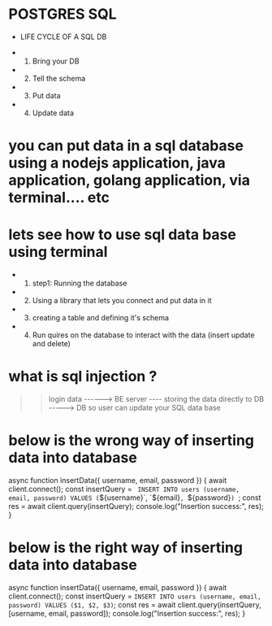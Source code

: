 # POSTGRES SQL
* LIFE CYCLE OF A SQL DB
- 1. Bring your DB
- 2. Tell the schema
- 3. Put data 
- 4. Update data

# you can put data in a sql database using a nodejs application, java application, golang application, via terminal.... etc

# lets see how to use sql data base using terminal 
- 1. step1: Running the database
- 2. Using a library that lets you connect and put data in it 
- 3. creating a table and defining it's schema
- 4. Run quires on the database to interact with the data (insert update  and delete)


# what is sql injection ?
>>  login data ------>   BE server ---- storing the data directly to DB -----> DB
    so user can update your SQL data base
# below is the wrong way of inserting data into database
async function insertData({ username, email, password }) {
  await client.connect();
  const insertQuery = `
  INSERT INTO users (username, email, password) VALUES (`${username}`, `${email}`, `${password}`)
  `;
  const res = await client.query(insertQuery);
  console.log("Insertion success:", res);
}

# below is the right way of inserting data into database
async function insertData({ username, email, password }) {
  await client.connect();
  const insertQuery = `
  INSERT INTO users (username, email, password) VALUES ($1, $2, $3)
  `;
  const res = await client.query(insertQuery, [username, email, password]);
  console.log("Insertion success:", res);
}
